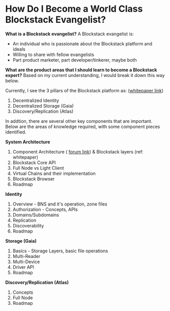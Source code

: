 # How Do I Become a World Class Blockstack Evangelist?

**What is a Blockstack evangelist?**
A Blockstack evangelist is:
 - An individual who is passionate about the Blockstack platform and ideals
 - Willing to share with fellow evangelists
 - Part product marketer, part developer/tinkerer, maybe both 

**What are the product areas that I should learn to become a Blockstack expert?**  Based on my current understanding, I would break it down this way below.  

Currently, I see the 3 pillars of the Blockstack platform as:
([whitepaper link](https://blockstack.org/whitepaper.pdf))

1. Decentralized Identity
2. Decentralized Storage (Gaia)
3. Discovery/Replication (Atlas)

In addtion, there are several other key components that are important.  Below are the areas of knowledge required, with some component pieces identified.

**System Architecture**  
1. Component Architecture ( [forum link](https://forum.blockstack.org/t/component-architecture/1417)) & Blockstack layers (ref: whitepaper)
2. Blockstack Core API 
4. Full Node vs Light Client
5. Virtual Chains and their implementation
6. Blockstack Browser
7. Roadmap

**Identity**
1. Overview - BNS and it's operation, zone files
2. Authorization - Concepts, APIs
3. Domains/Subdomains
4. Replication
5. Discoverability
6. Roadmap

**Storage (Gaia)**
1. Basics - Storage Layers, basic file operations
2. Multi-Reader 
3. Multi-Device
4. Driver API
5. Roadmap

**Discovery/Replication (Atlas)**
1. Concepts
2. Full Node
3. Roadmap



<!--stackedit_data:
eyJoaXN0b3J5IjpbMTM1NzIyOTM1XX0=
-->